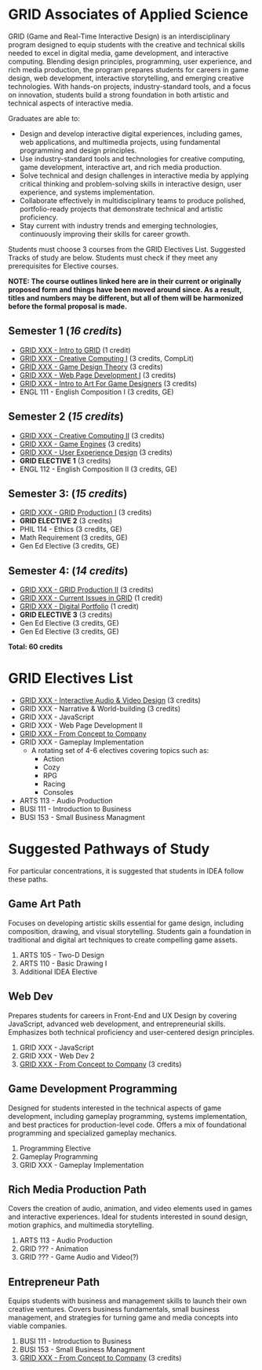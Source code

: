 # GRID Associates of Applied Science

GRID (Game and Real-Time Interactive Design) is an interdisciplinary program designed to equip students with the creative and technical skills needed to excel in digital media, game development, and interactive computing. Blending design principles, programming, user experience, and rich media production, the program prepares students for careers in game design, web development, interactive storytelling, and emerging creative technologies. With hands-on projects, industry-standard tools, and a focus on innovation, students build a strong foundation in both artistic and technical aspects of interactive media.

Graduates are able to:

* Design and develop interactive digital experiences, including games, web applications, and multimedia projects, using fundamental programming and design principles.
* Use industry-standard tools and technologies for creative computing, game development, interactive art, and rich media production.
* Solve technical and design challenges in interactive media by applying critical thinking and problem-solving skills in interactive design, user experience, and systems implementation.
* Collaborate effectively in multidisciplinary teams to produce polished, portfolio-ready projects that demonstrate technical and artistic proficiency.
* Stay current with industry trends and emerging technologies, continuously improving their skills for career growth.

Students must choose 3 courses from the GRID Electives List. Suggested Tracks of study are below. Students must check if they meet any prerequisites for Elective courses.

**NOTE: The course outlines linked here are in their current or originally proposed form and things have been moved around since. As a result, titles and numbers may be different, but all of them will be harmonized before the formal proposal is made.**

## Semester 1 (*16 credits*)
* [GRID XXX - Intro to GRID](../classes/intro-to-grid.md) (1 credit)
* [GRID XXX - Creative Computing I](../classes/creative-computing-i.md) (3 credits, CompLit)
* [GRID XXX - Game Design Theory](../classes/game-design-theory.md) (3 credits)
* [GRID XXX - Web Page Development I](../classes/web-page-development-i.md) (3 credits)
* [GRID XXX - Intro to Art For Game Designers](../classes/intro-to-art-for-game-designers.md) (3 credits)
* ENGL 111 - English Composition I (3 credits, GE)

## Semester 2 (*15 credits*)
* [GRID XXX - Creative Computing II](../classes/creative-computing-ii.md) (3 credits)
* [GRID XXX - Game Engines](../classes/game-engines.md) (3 credits)
* [GRID XXX - User Experience Design](../classes/user-experience-design.md) (3 credits)
* **GRID ELECTIVE 1** (3 credits)
* ENGL 112 - English Composition II (3 credits, GE)

## Semester 3: (*15 credits*)
* [GRID XXX - GRID Production I](../classes/grid-production-1.md) (3 credits)
* **GRID ELECTIVE 2** (3 credits)
* PHIL 114 - Ethics (3 credits, GE)
* Math Requirement (3 credits, GE)
* Gen Ed Elective (3 credits, GE)

## Semester 4: (*14 credits*)
* [GRID XXX - GRID Production II](../classes/grid-production-ii.md) (3 credits)
* [GRID XXX - Current Issues in GRID](../classes/current-issues-in-grid.md) (1 credit)
* [GRID XXX - Digital Portfolio](../classes/digital-portfolio.md) (1 credit)
* **GRID ELECTIVE 3** (3 credits)
* Gen Ed Elective (3 credits, GE)
* Gen Ed Elective (3 credits, GE)

**Total: 60 credits**


# GRID Electives List

* [GRID XXX - Interactive Audio & Video Design](../classes/interactive-audio-video-design.md) (3 credits)
* GRID XXX - Narrative & World-building (3 credits)
* GRID XXX - JavaScript
* GRID XXX - Web Page Development II
* [GRID XXX - From Concept to Company](../classes/from-concept-to-company.md)
* GRID XXX - Gameplay Implementation
    * A rotating set of 4-6 electives covering topics such as:
        * Action
        * Cozy
        * RPG
        * Racing
        * Consoles
* ARTS 113 - Audio Production
* BUSI 111 - Introduction to Business
* BUSI 153 - Small Business Managment

# Suggested Pathways of Study

For particular concentrations, it is suggested that students in IDEA follow these paths.

## Game Art Path
Focuses on developing artistic skills essential for game design, including composition, drawing, and visual storytelling. Students gain a foundation in traditional and digital art techniques to create compelling game assets.
1. ARTS 105 - Two-D Design
1. ARTS 110 - Basic Drawing I
1. Additional IDEA Elective

## Web Dev 
Prepares students for careers in Front-End and UX Design by covering JavaScript, advanced web development, and entrepreneurial skills. Emphasizes both technical proficiency and user-centered design principles.
1. GRID XXX - JavaScript
1. GRID XXX - Web Dev 2
1. [GRID XXX - From Concept to Company](../classes/from-concept-to-company.md) (3 credits)

## Game Development Programming
Designed for students interested in the technical aspects of game development, including gameplay programming, systems implementation, and best practices for production-level code. Offers a mix of foundational programming and specialized gameplay mechanics.
1. Programming Elective
1. Gameplay Programming
1. GRID XXX - Gameplay Implementation

## Rich Media Production Path
Covers the creation of audio, animation, and video elements used in games and interactive experiences. Ideal for students interested in sound design, motion graphics, and multimedia storytelling.
1. ARTS 113 - Audio Production
1. GRID ??? - Animation
1. GRID ??? - Game Audio and Video(?)

## Entrepreneur Path
Equips students with business and management skills to launch their own creative ventures. Covers business fundamentals, small business management, and strategies for turning game and media concepts into viable companies.
1. BUSI 111 - Introduction to Business
1. BUSI 153 - Small Business Managment
1. [GRID XXX - From Concept to Company](../classes/from-concept-to-company.md) (3 credits)
